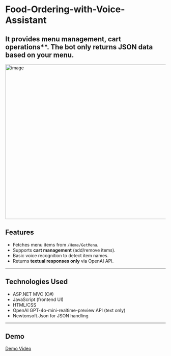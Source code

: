 # Food-Ordering-with-Voice-Assistant
It provides menu management, cart operations**. The bot only returns **JSON data** based on your menu.
---
<img width="926" height="486" alt="image" src="https://github.com/user-attachments/assets/3fd11701-cc2b-4807-8b1c-34f83be889e4" />

## Features
- Fetches menu items from `/Home/GetMenu`.
- Supports **cart management** (add/remove items).
- Basic voice recognition to detect item names.
- Returns **textual responses only** via OpenAI API.
---
## Technologies Used
- ASP.NET MVC (C#)
- JavaScript (frontend UI)
- HTML/CSS
- OpenAI GPT-4o-mini-realtime-preview API (text only)
- Newtonsoft.Json for JSON handling
---
## Demo
<a href="https://drive.google.com/file/d/1zLZkghmvo20M2CPSc7EaODmEcPN8ekkI/view?usp=sharing" target="_blank">Demo Video</a>
